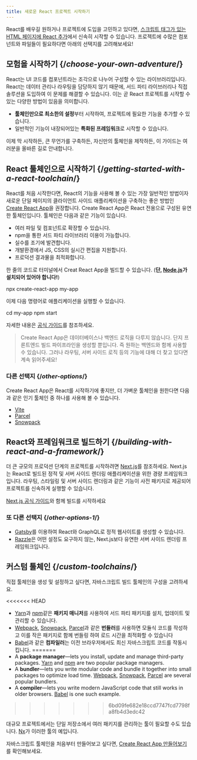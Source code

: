```yaml
---
title: 새로운 React 프로젝트 시작하기
---
```


<Intro>

React를 배우길 원하거나 프로젝트에 도입을 고민하고 있다면, [스크립트 태그가 있는 HTML 페이지에 React 추가](/learn/add-react-to-a-website)에서 신속히 시작할 수 있습니다. 프로젝트에 수많은 컴포넌트와 파일들이 필요하다면 아래의 선택지를 고려해보세요!

</Intro>

## 모험을 시작하기 {/*choose-your-own-adventure*/}

React는 UI 코드를 컴포넌트라는 조각으로 나누어 구성할 수 있는 라이브러리입니다. React는 데이터 관리나 라우팅을 담당하지 않기 때문에, 서드 파티 라이브러리나 직접 솔루션을 도입하여 이 문제를 해결할 수 있습니다. 이는 곧 React 프로젝트를 시작할 수 있는 다양한 방법이 있음을 의미합니다.

* **툴체인만으로 최소한의 설정**부터 시작하여, 프로젝트에 필요한 기능을 추가할 수 있습니다.
* 일반적인 기능이 내장되어있는 **특화된 프레임워크**로 시작할 수 있습니다.

이제 막 시작하든, 큰 무언가를 구축하든, 자신만의 툴체인을 제작하든, 이 가이드는 여러분을 올바른 길로 안내합니다.

## React 툴체인으로 시작하기 {/*getting-started-with-a-react-toolchain*/}

React를 처음 시작한다면, React의 기능을 사용해 볼 수 있는 가장 일반적인 방법이자 새로운 단일 페이지의 클라이언트 사이드 애플리케이션을 구축하는 좋은 방법인 [Create React App](https://create-react-app.dev/)을 권장합니다.
Create React App은 React 전용으로 구성된 유연한 툴체인입니다. 툴체인은 다음과 같은 기능이 있습니다.

* 여러 파일 및 컴포넌트로 확장할 수 있습니다.
* npm을 통한 서드 파티 라이브러리 이용이 가능합니다.
* 실수를 조기에 발견합니다.
* 개발환경에서 JS, CSS의 실시간 편집을 지원합니다.
* 프로덕션 결과물을 최적화합니다.

한 줄의 코드로 터미널에서 Creat React App을 빌드할 수 있습니다. (**단, [Node.js](https://nodejs.org/)가 설치되어 있어야 합니다!**)

<TerminalBlock>

npx create-react-app my-app

</TerminalBlock>

이제 다음 명령어로 애플리케이션을 실행할 수 있습니다.

<TerminalBlock>

cd my-app
npm start

</TerminalBlock>

자세한 내용은 [공식 가이드](https://create-react-app.docs/getting-started)를 참조하세요.

> Create React App은 데이터베이스나 백엔드 로직을 다루지 않습니다. 단지 프론트엔드 빌드 파이프라인을 생성할 뿐입니다. 즉 원하는 백엔드와 함께 사용할 수 있습니다. 그러나 라우팅, 서버 사이드 로직 등의 기능에 대해 더 찾고 있다면 계속 읽어주세요!

### 다른 선택지 {/*other-options*/}

Create React App은 React를 시작하기에 좋지만, 더 가벼운 툴체인을 원한다면 다음과 같은 인기 툴체인 중 하나를 사용해 볼 수 있습니다.

* [Vite](https://vitejs.dev/guide/)
* [Parcel](https://parceljs.org/)
* [Snowpack](https://www.snowpack.dev/tutorials/react)

## React와 프레임워크로 빌드하기 {/*building-with-react-and-a-framework*/}

더 큰 규모의 프로덕션 단계의 프로젝트를 시작하려면 [Next.js](https://nextjs.org/)를 참조하세요. Next.js는 React로 빌드된 정적 및 서버 사이드 렌더링 애플리케이션을 위한 경량 프레임워크입니다. 라우팅, 스타일링 및 서버 사이드 렌더링과 같은 기능이 사전 패키지로 제공되어 프로젝트를 신속하게 실행할 수 있습니다.

[Next.js 공식 가이드](https://nextjs.org/docs/getting-started)와 함께 빌드를 시작하세요

### 또 다른 선택지 {/*other-options-1*/}

* [Gatsby](https://www.gatsbyjs.org/)를 이용하여 React와 GraphQL로 정적 웹사이트를 생성할 수 있습니다.
* [Razzle](https://razzlejs.org/)은 어떤 설정도 요구하지 않는, Next.js보다 유연한 서버 사이드 렌더링 프레임워크입니다.

## 커스텀 툴체인 {/*custom-toolchains*/}

직접 툴체인을 생성 및 설정하고 싶다면, 자바스크립트 빌드 툴체인의 구성을 고려하세요.

<<<<<<< HEAD
* [Yarn](https://yarnpkg.com/)과 [npm](https://www.npmjs.com/)같은 **패키지 매니저**를 사용하여 서드 파티 패키지를 설치, 업데이트 및 관리할 수 있습니다.
* [Webpack](https://webpack.js.org/), [Snowpack](https://www.snowpack.dev/), [Parcel](https://parceljs.org/)과 같은 **번들러**를 사용하면 모듈식 코드를 작성하고 이를 작은 패키지로 함께 번들링 하여 로드 시간을 최적화할 수 있습니다
* [Babel](https://babeljs.io/)과 같은 **컴파일러**는 이전 브라우저에서도 최신 자바스크립트 코드를 작동시킵니다.
=======
* A **package manager**—lets you install, update and manage third-party packages. [Yarn](https://yarnpkg.com/) and [npm](https://www.npmjs.com/) are two popular package managers.
* A **bundler**—lets you write modular code and bundle it together into small packages to optimize load time. [Webpack](https://webpack.js.org/), [Snowpack](https://www.snowpack.dev/), [Parcel](https://parceljs.org/) are several popular bundlers.
* A **compiler**—lets you write modern JavaScript code that still works in older browsers. [Babel](https://babeljs.io/) is one such example.
>>>>>>> 6bd09fe682e18ccd7747fcd7798fa8fb4d3edc42

대규모 프로젝트에서는 단일 저장소에서 여러 패키지를 관리하는 툴이 필요할 수도 있습니다. [Nx](https://nx.dev/react)가 이러한 툴의 예입니다.

자바스크립트 툴체인을 처음부터 만들어보고 싶다면, [Create React App 만들어보기](https://blog.usejournal.com/creating-a-react-app-from-scratch-f3c693b84658)를 확인해보세요.
